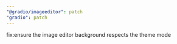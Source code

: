 ```yaml
---
"@gradio/imageeditor": patch
"gradio": patch
---
```


fix:ensure the image editor background respects the theme mode
